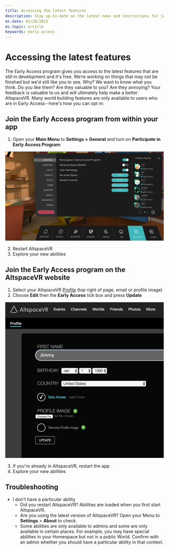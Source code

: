 ```yaml
---
title: Accessing the latest features
description: Stay up-to-date on the latest news and instructions for joining the AltspaceVR Early Access program.
ms.date: 01/28/2022
ms.topic: article
keywords: early access
---
```


# Accessing the latest features

The Early Access program gives you access to the latest features that are still in development and it's free. We’re working on things that may not be finished but we'd still like you to see. Why? We want to know what you think. Do you like them? Are they valuable to you? Are they annoying? Your feedback is valuable to us and will ultimately help make a better AltspaceVR. Many world building features are only available to users who are in Early Access--here's how you can opt in:

## Join the Early Access program from within your app

1. Open your **Main Menu** to **Settings > General** and turn on **Participate in Early Access Program**:

![Settings menu with early access option highlighted](images/early-access-img-01.png)

2. Restart AltspaceVR
3. Explore your new abilities

## Join the Early Access program on the AltspaceVR website

1. Select your AltspaceVR [Profile](https://account.altvr.com/users/sign_in) (top right of page, email or profile image)
2. Choose **Edit** then the **Early Access** tick box and press **Update**

![AltspaceVR profile open with early access option highlighted](images/early-access-img-02.png)

3. If you're already in AltspaceVR, restart the app
4. Explore your new abilities

## Troubleshooting

* I don't have a particular ability
    * Did you restart AltspaceVR? Abilities are loaded when you first start AltspaceVR.
    * Are you using the latest version of AltspaceVR? Open your Menu to **Settings** > **About** to check. 
    * Some abilities are only available to admins and some are only available in certain places. For example, you may have special abilities in your Homespace but not in a public World. Confirm with an admin whether you should have a particular ability in that context.
